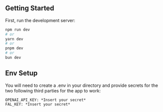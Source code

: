 ## Getting Started

First, run the development server:

```bash
npm run dev
# or
yarn dev
# or
pnpm dev
# or
bun dev
```

## Env Setup

You will need to create a .env in your directory and provide secrets for the two following third parties for the app to work:

```.env
OPENAI_API_KEY: *Insert your secret*
FAL_KEY: *Insert your secret*
```
